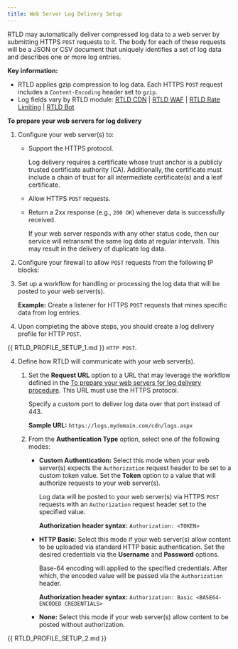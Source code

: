 ```yaml
---
title: Web Server Log Delivery Setup
---
```


RTLD may automatically deliver compressed log data to a web server by submitting HTTPS `POST` requests to it. The body for each of these requests will be a JSON or CSV document that uniquely identifies a set of log data and describes one or more log entries.

**Key information:**

-   RTLD applies gzip compression to log data. Each HTTPS `POST` request includes a `Content-Encoding` header set to `gzip`.
-   Log fields vary by RTLD module: [RTLD CDN](/guides/logs/rtld/log_fields_rtld_cdn) | [RTLD WAF](/guides/logs/rtld/log_fields_rtld_waf) | [RTLD Rate Limiting](/guides/logs/rtld/log_fields_rtld_rate_limiting) | [RTLD Bot](/guides/logs/rtld/log_fields_rtld_bot_manager)

**To prepare your web servers for log delivery**

1.  Configure your web server(s) to:
    
    -   Support the HTTPS protocol.
        
        <Callout type="important">

          Log delivery requires a certificate whose trust anchor is a publicly trusted certificate authority (CA). Additionally, the certificate must include a chain of trust for all intermediate certificate(s) and a leaf certificate.

        </Callout>
        
    -   Allow HTTPS `POST` requests.
    -   Return a 2xx response (e.g., `200 OK`) whenever data is successfully received.

        <Callout type="important">

          If your web server responds with any other status code, then our service will retransmit the same log data at regular intervals. This may result in the delivery of duplicate log data.

        </Callout>
        
2.  Configure your firewall to allow `POST` requests from the following IP blocks:
    
3.  Set up a workflow for handling or processing the log data that will be posted to your web server(s).
    
    **Example:** Create a listener for HTTPS `POST` requests that mines specific data from log entries.

4.  Upon completing the above steps, you should create a log delivery profile for HTTP `POST`.

{{ RTLD_PROFILE_SETUP_1.md }} `HTTP POST`.

4.  Define how RTLD will communicate with your web server(s).

    1.  Set the **Request URL** option to a URL that may leverage the workflow defined in the [To prepare your web servers for log delivery procedure](#prepare-web-servers-for-log-delivery). This URL must use the HTTPS protocol.

        <Callout type="info">

          Specify a custom port to deliver log data over that port instead of 443.

        </Callout>
    
        **Sample URL:** `https://logs.mydomain.com/cdn/logs.aspx`
    
    2.  From the **Authentication Type** option, select one of the following modes:
    
        -   **Custom Authentication:** Select this mode when your web server(s) expects the `Authorization` request header to be set to a custom token value. Set the **Token** option to a value that will authorize requests to your web server(s).
    
            Log data will be posted to your web server(s) via HTTPS `POST` requests with an `Authorization` request header set to the specified value.
    
            **Authorization header syntax:** `Authorization: <TOKEN>`
        
        -   **HTTP Basic:** Select this mode if your web server(s) allow content to be uploaded via standard HTTP basic authentication. Set the desired credentials via the **Username** and **Password** options.
        
            Base-64 encoding will applied to the specified credentials. After which, the encoded value will be passed via the `Authorization` header.
        
            **Authorization header syntax:** `Authorization: Basic <BASE64-ENCODED CREDENTIALS>`
        
        -   **None:** Select this mode if your web server(s) allow content to be posted without authorization.

{{ RTLD_PROFILE_SETUP_2.md }}
